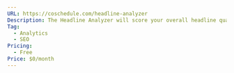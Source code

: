 ```yaml
---
URL: https://coschedule.com/headline-analyzer
Description: The Headline Analyzer will score your overall headline quality and rate its ability to result in social shares, increased traffic, and SEO value.
Tag:
  - Analytics
  - SEO
Pricing:
  - Free
Price: $0/month
---
```


